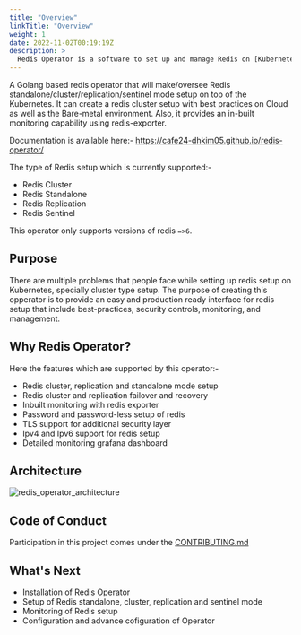 ```yaml
---
title: "Overview"
linkTitle: "Overview"
weight: 1
date: 2022-11-02T00:19:19Z
description: >
  Redis Operator is a software to set up and manage Redis on [Kubernetes](https://kubernetes.io).
---
```


A Golang based redis operator that will make/oversee Redis standalone/cluster/replication/sentinel mode setup on top of the Kubernetes. It can create a redis cluster setup with best practices on Cloud as well as the Bare-metal environment. Also, it provides an in-built monitoring capability using redis-exporter.

Documentation is available here:- https://cafe24-dhkim05.github.io/redis-operator/

The type of Redis setup which is currently supported:-

- Redis Cluster
- Redis Standalone
- Redis Replication
- Redis Sentinel

This operator only supports versions of redis `=>6`.

## Purpose

There are multiple problems that people face while setting up redis setup on Kubernetes, specially cluster type setup. The purpose of creating this opperator is to provide an easy and production ready interface for redis setup that include best-practices, security controls, monitoring, and management.

## Why Redis Operator?

Here the features which are supported by this operator:-

- Redis cluster, replication and standalone mode setup
- Redis cluster and replication failover and recovery
- Inbuilt monitoring with redis exporter
- Password and password-less setup of redis
- TLS support for additional security layer
- Ipv4 and Ipv6 support for redis setup
- Detailed monitoring grafana dashboard

## Architecture

![redis_operator_architecture](../../../images/redis-operator-architecture.png)

## Code of Conduct

Participation in this project comes under the [CONTRIBUTING.md](https://github.com/cafe24-dhkim05/redis-operator/blob/master/CONTRIBUTING.md)

## What's Next

- Installation of Redis Operator
- Setup of Redis standalone, cluster, replication and sentinel mode
- Monitoring of Redis setup
- Configuration and advance cofiguration of Operator
